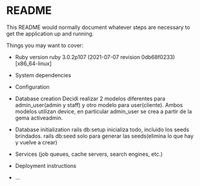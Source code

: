 # README

This README would normally document whatever steps are necessary to get the
application up and running.

Things you may want to cover:

* Ruby version
    ruby 3.0.2p107 (2021-07-07 revision 0db68f0233) [x86_64-linux]
    
* System dependencies

* Configuration

* Database creation
    Decidi realizar 2 modelos diferentes para admin_user(admin y staff) y otro modelo para user(cliente). Ambos modelos utilizan device, en particular admin_user se crea a partir de la gema activeadmin.

* Database initialization
    rails db:setup inicializa todo, incluido los seeds brindados.
    rails db:seed solo para generar las seeds(elimina lo que hay y vuelve a crear)

* Services (job queues, cache servers, search engines, etc.)

* Deployment instructions

* ...
